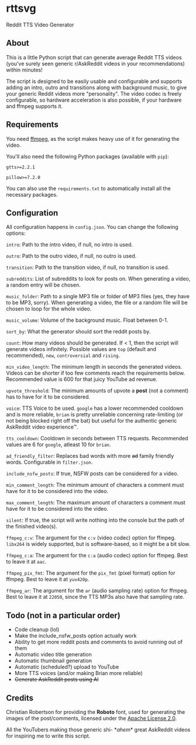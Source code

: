 # rttsvg
Reddit TTS Video Generator

## About

This is a little Python script that can generate average Reddit TTS videos (you've surely seen generic r/AskReddit videos in your recommendations) within minutes!

The script is designed to be easily usable and configurable and supports adding an intro, outro and transitions along with background music, to give your generic Reddit videos more "personality". The video codec is freely configurable, so hardware acceleration is also possible, if your hardware and ffmpeg supports it.

## Requirements

You need [ffmpeg](https://ffmpeg.org/), as the script makes heavy use of it for generating the video.

You'll also need the following Python packages (available with ``pip``):

``gtts>=2.2.1``

``pillow>=7.2.0``

You can also use the ``requirements.txt`` to automatically install all the necessary packages.

## Configuration

All configuration happens in ``config.json``. You can change the following options:

``intro``: Path to the intro video, if null, no intro is used.

``outro``: Path to the outro video, if null, no outro is used.

``transition``: Path to the transition video, if null, no transition is used.

``subreddits``: List of subreddits to look for posts on. When generating a video, a random entry will be chosen.

``music_folder``: Path to a single MP3 file or folder of MP3 files (yes, they have to be MP3, sorry). When generating a video, the file or a random file will be chosen to loop for the whole video.

``music_volume``: Volume of the background music. Float between 0-1.

``sort_by``: What the generator should sort the reddit posts by.

``count``: How many videos should be generated. If < 1, then the script will generate videos infinitely. Possible values are ``top`` (default and recommended), ``new``, ``controversial`` and ``rising``.

``min_video_length``: The minimum length in seconds the generated videos. Videos can be shorter if too few comments reach the requirements below. Recommended value is 600 for that juicy YouTube ad revenue.

``upvote_threshold``: The minimum amounts of upvote a **post** (not a comment) has to have for it to be considered.

``voice``: TTS Voice to be used. ``google`` has a lower recommended cooldown and is more reliable, ``brian`` is pretty unreliable concerning rate-limiting (or not being blocked right off the bat) but useful for the authentic generic AskReddit video experience™.

``tts_cooldown``: Cooldown in seconds between TTS requests. Recommended values are 6 for ``google``, atleast 10 for ``brian``.

``ad_friendly_filter``: Replaces bad words with more ~~ad~~ family friendly words. Configurable in ``filter.json``.

``include_nsfw_posts``: If true, NSFW posts can be considered for a video.

``min_comment_length``: The minimum amount of characters a comment must have for it to be considered into the video.

``max_comment_length``: The maximum amount of characters a comment must have for it to be considered into the video.

``silent``: If true, the script will write nothing into the console but the path of the finished video(s).

``ffmpeg_c:v``: The argument for the ``c:v`` (video codec) option for ffmpeg. ``libx264`` is widely supported, but is software-based, so it might be a bit slow.

``ffmpeg_c:a``: The argument for the ``c:a`` (audio codec) option for ffmpeg. Best to leave it at ``aac``.

``ffmpeg_pix_fmt``: The argument for the ``pix_fmt`` (pixel format) option for ffmpeg. Best to leave it at ``yuv420p``.

``ffmpeg_ar``: The argument for the ``ar`` (audio sampling rate) option for ffmpeg. Best to leave it at ``22050``, since the TTS MP3s also have that sampling rate.

## Todo (not in a particular order)

- Code cleanup (lol)
- Make the include_nsfw_posts option actually work
- Ability to get more reddit posts and comments to avoid running out of them
- Automatic video title generation
- Automatic thumbnail generation
- Automatic (scheduled?) upload to YouTube
- More TTS voices (and/or making Brian more reliable)
- ~~Generate AskReddit posts using AI~~

## Credits

Christian Robertson for providing the **Roboto** font, used for generating the images of the post/comments, licensed under the [Apache License 2.0](https://www.apache.org/licenses/LICENSE-2.0).

All the YouTubers making those generic shi- \**ahem*\* great AskReddit videos for inspiring me to write this script.
